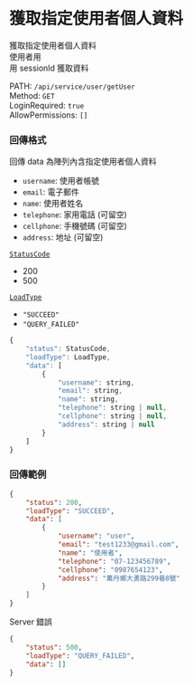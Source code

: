 # 獲取指定使用者個人資料

獲取指定使用者個人資料  
使用者用  
用 sessionId 獲取資料  

PATH: `/api/service/user/getUser`  
Method: `GET`  
LoginRequired: `true`  
AllowPermissions: `[]`  


### 回傳格式

回傳 data 為陣列內含指定使用者個人資料  

* `username`: 使用者帳號
* `email`: 電子郵件
* `name`: 使用者姓名
* `telephone`: 家用電話 (可留空)
* `cellphone`: 手機號碼 (可留空)
* `address`: 地址 (可留空)

[`StatusCode`](../../types.md#statuscode)  
* 200
* 500

[`LoadType`](../../types.md#loadtype)  
* `"SUCCEED"`
* `"QUERY_FAILED"`

```js
{
    "status": StatusCode,
    "loadType": LoadType,
    "data": [
        {
            "username": string,
            "email": string,
            "name": string,
            "telephone": string | null,
            "cellphone": string | null,
            "address": string | null
        }
    ]
}
```


### 回傳範例
```json
{
    "status": 200,
    "loadType": "SUCCEED",
    "data": [
        {
            "username": "user",
            "email": "test1233@gmail.com",
            "name": "使用者",
            "telephone": "07-123456789",
            "cellphone": "0987654123",
            "address": "萬丹鄉大勇路299巷8號"
        }
    ]
}
```

Server 錯誤  
```json
{
    "status": 500,
    "loadType": "QUERY_FAILED",
    "data": []
}
```
